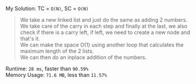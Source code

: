My Solution: TC = `O(N)`, SC = `O(N)`

> We take a new linked list and just do the same as adding 2 numbers. <br>
> We take care of the carry in each step and finally at the last, we also check if there is a carry left, if left, we need to create a new node and that's it. <br>
> We can make the space O(1) using another loop that calculates the maximum length of the 2 lists. <br>
> We can then do an inplace addition of the numbers. <br>

Runtime: `28 ms`, faster than `90.59%` <br>
Memory Usage: `71.6 MB`, less than `11.57%`

